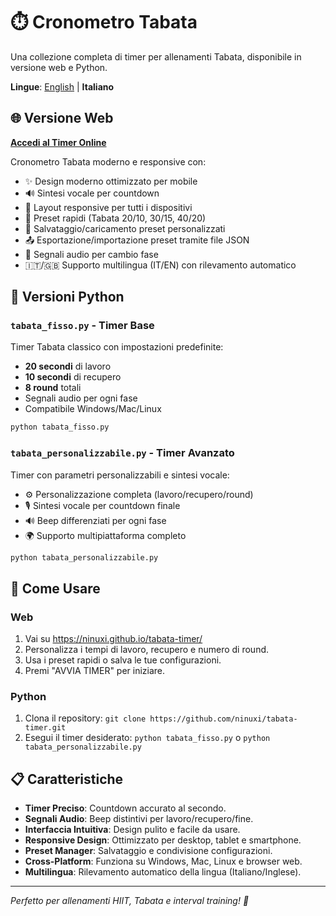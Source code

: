 # ⏱️ Cronometro Tabata

Una collezione completa di timer per allenamenti Tabata, disponibile in versione web e Python.

**Lingue**: [English](README.md) | **Italiano**

## 🌐 Versione Web
**[Accedi al Timer Online](https://ninuxi.github.io/tabata-timer/)**

Cronometro Tabata moderno e responsive con:
- ✨ Design moderno ottimizzato per mobile
- 🔊 Sintesi vocale per countdown
- 📱 Layout responsive per tutti i dispositivi
- 🎯 Preset rapidi (Tabata 20/10, 30/15, 40/20)
- 💾 Salvataggio/caricamento preset personalizzati
- 📤 Esportazione/importazione preset tramite file JSON
- 🔔 Segnali audio per cambio fase
- 🇮🇹/🇬🇧 Supporto multilingua (IT/EN) con rilevamento automatico

## 🐍 Versioni Python

### `tabata_fisso.py` - Timer Base
Timer Tabata classico con impostazioni predefinite:
- **20 secondi** di lavoro
- **10 secondi** di recupero  
- **8 round** totali
- Segnali audio per ogni fase
- Compatibile Windows/Mac/Linux

```bash
python tabata_fisso.py
```

### `tabata_personalizzabile.py` - Timer Avanzato
Timer con parametri personalizzabili e sintesi vocale:
- ⚙️ Personalizzazione completa (lavoro/recupero/round)
- 🎙️ Sintesi vocale per countdown finale
- 🔊 Beep differenziati per ogni fase
- 🌍 Supporto multipiattaforma completo

```bash
python tabata_personalizzabile.py
```

## 🚀 Come Usare

### Web
1. Vai su https://ninuxi.github.io/tabata-timer/
2. Personalizza i tempi di lavoro, recupero e numero di round.
3. Usa i preset rapidi o salva le tue configurazioni.
4. Premi "AVVIA TIMER" per iniziare.

### Python
1. Clona il repository: `git clone https://github.com/ninuxi/tabata-timer.git`
2. Esegui il timer desiderato: `python tabata_fisso.py` o `python tabata_personalizzabile.py`

## 📋 Caratteristiche

- **Timer Preciso**: Countdown accurato al secondo.
- **Segnali Audio**: Beep distintivi per lavoro/recupero/fine.
- **Interfaccia Intuitiva**: Design pulito e facile da usare.
- **Responsive Design**: Ottimizzato per desktop, tablet e smartphone.
- **Preset Manager**: Salvataggio e condivisione configurazioni.
- **Cross-Platform**: Funziona su Windows, Mac, Linux e browser web.
- **Multilingua**: Rilevamento automatico della lingua (Italiano/Inglese).

---

*Perfetto per allenamenti HIIT, Tabata e interval training! 💪*
